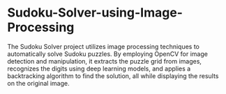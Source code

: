 # Sudoku-Solver-using-Image-Processing
The Sudoku Solver project utilizes image processing techniques to automatically solve Sudoku puzzles. By employing OpenCV for image detection and manipulation, it extracts the puzzle grid from images, recognizes the digits using deep learning models, and applies a backtracking algorithm to find the solution, all while displaying the results on the original image.
